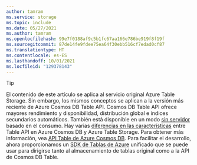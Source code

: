 ```yaml
---
author: tamram
ms.service: storage
ms.topic: include
ms.date: 05/27/2021
ms.author: tamram
ms.openlocfilehash: 99e7f0188af9c5b1fc67aa166e786be919f8f19f
ms.sourcegitcommit: 87de14fe9fdee75ea64f30ebb516cf7edad0cf87
ms.translationtype: HT
ms.contentlocale: es-ES
ms.lasthandoff: 10/01/2021
ms.locfileid: "129378143"
---
```

> [!TIP]
> El contenido de este artículo se aplica al servicio original Azure Table Storage. Sin embargo, los mismos conceptos se aplican a la versión más reciente de Azure Cosmos DB Table API. Cosmos DB Table API ofrece mayores rendimiento y disponibilidad, distribución global e índices secundarios automáticos. También está disponible en un modo [sin servidor](../articles/cosmos-db/serverless.md) basado en el consumo. Hay varias [diferencias en las características](../articles/cosmos-db/table/introduction.md
) entre Table API en Azure Cosmos DB y Azure Table Storage. Para obtener más información, vea [API Table de Azure Cosmos DB](../articles/cosmos-db/table-introduction.md). Para facilitar el desarrollo, ahora proporcionamos un [SDK de Tablas de Azure](https://devblogs.microsoft.com/azure-sdk/announcing-the-new-azure-data-tables-libraries/) unificado que se puede usar para dirigirse tanto al almacenamiento de tablas original como a la API de Cosmos DB Table. 

